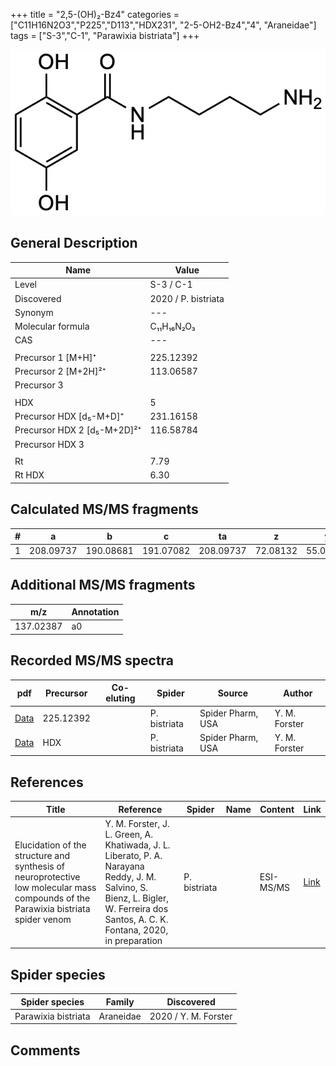 +++
title = "2,5-(OH)₂-Bz4"
categories = ["C11H16N2O3","P225","D113","HDX231",
"2-5-OH2-Bz4","4",
"Araneidae"]
tags = ["S-3","C-1",
"Parawixia bistriata"]
+++

![](/img/2-5-OH2-Bz4.png)

## General Description

| Name                       | Value              |
|----------------------------|--------------------|
| Level                      | S-3 / C-1          |
| Discovered                 | 2020 / P. bistriata |
| Synonym                    | ---                |
| Molecular formula          | C₁₁H₁₆N₂O₃                   |
| CAS                        | ---                |
|                            |                    |
| Precursor 1 [M+H]⁺         | 225.12392                   |
| Precursor 2 [M+2H]²⁺       | 113.06587                   |
| Precursor 3                |                    |
|                            |                    |
| HDX                        | 5                   |
| Precursor HDX   [d₅-M+D]⁺   | 231.16158                   |
| Precursor HDX 2 [d₅-M+2D]²⁺ | 116.58784                   |
| Precursor HDX 3            |                    |
|                            |                    |
| Rt                         | 7.79                   |
| Rt HDX                     | 6.30                   |

## Calculated MS/MS fragments

| # | a         | b         | c         | ta        | z         | y         | tz        |
|---|-----------|-----------|-----------|-----------|-----------|-----------|-----------|
| 1 | 208.09737 | 190.08681 | 191.07082 | 208.09737 | 72.08132 | 55.05477 | 89.10787 |

## Additional MS/MS fragments

| m/z       | Annotation |
|-----------|------------|
| 137.02387 | a0         |

## Recorded MS/MS spectra

| pdf                                             | Precursor | Co-eluting | Spider      | Source                       | Author        |
|-------------------------------------------------|-----------|------------|-------------|------------------------------|---------------|
| [Data](/pdf/P-bistriata/225_2-5-OH2-Bz4_Pb.pdf) | 225.12392 |           | P. bistriata | Spider Pharm, USA | Y. M. Forster |
| [Data](/pdf/P-bistriata/225_2-5-OH2-Bz4_Pb_HDX.pdf) | HDX |           | P. bistriata | Spider Pharm, USA | Y. M. Forster |


## References

| Title | Reference | Spider | Name | Content | Link |
|-------|-----------|--------|------|---------|------|
| Elucidation of the structure and synthesis of neuroprotective low molecular mass compounds of the Parawixia bistriata spider venom      | Y. M. Forster, J. L. Green, A. Khatiwada, J. L. Liberato, P. A. Narayana Reddy, J. M. Salvino, S. Bienz, L. Bigler, W. Ferreira dos Santos, A. C. K. Fontana, 2020, in preparation          | P. bistriata       |      | ESI-MS/MS        | [Link](unknown)     |

## Spider species

| Spider species     | Family     | Discovered           |
|--------------------|------------|----------------------|
| Parawixia bistriata | Araneidae | 2020 / Y. M. Forster |


## Comments